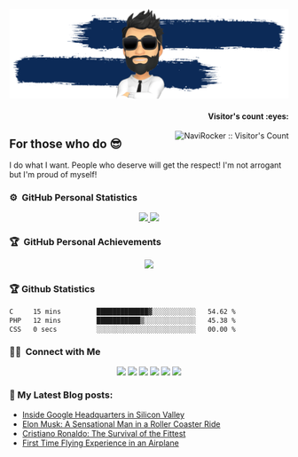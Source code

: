 ![Naveen Rajan](assets/img/cover.png)

<h4 align="right">Visitor's count :eyes:</h4>
<img alt="NaviRocker :: Visitor's Count" src="https://profile-counter.glitch.me/{NaviRocker}/count.svg" align="right"/>

## For those who do 😎

I do what I want. People who deserve will get the respect! I'm not arrogant but I'm proud of myself!
<!--
**NaviRocker/NaviRocker** is a ✨ _special_ ✨ repository because its `README.md` (this file) appears on your GitHub profile.

Here are some ideas to get you started:

- 🔭 I’m currently working on ...
- 🌱 I’m currently learning ...
- 👯 I’m looking to collaborate on ...
- 🤔 I’m looking for help with ...
- 💬 Ask me about ...
- 📫 How to reach me: ...
- 😄 Pronouns: ...
- ⚡ Fun fact: ...
-->

### ⚙️ &nbsp;GitHub Personal Statistics

<p align="center">
<a href="https://github.com/NaviRocker">
  <img height="180em" src="https://github-readme-stats-eight-theta.vercel.app/api?username=NaviRocker&show_icons=true&theme=algolia&include_all_commits=true&count_private=true"/>
  <img height="180em" src="https://github-readme-stats-eight-theta.vercel.app/api/top-langs/?username=NaviRocker&layout=compact&langs_count=8&theme=algolia"/>
</a>
</p>

### 🏆 &nbsp;GitHub Personal Achievements

<p align="center">
<a href="https://github.com/NaviRocker">
  <img src="https://github-profile-trophy.vercel.app/?username=NaviRocker&theme=juicyfresh&title=Organizations,PullRequest,Issues,Followers,Commit,Repositories" />
</a>
</p>

### 🏆 Github Statistics

<!--START_SECTION:waka-->

```text
C     15 mins         █████████████▓░░░░░░░░░░░   54.62 %
PHP   12 mins         ███████████▒░░░░░░░░░░░░░   45.38 %
CSS   0 secs          ░░░░░░░░░░░░░░░░░░░░░░░░░   00.00 %
```

<!--END_SECTION:waka-->

### 🤝🏻 &nbsp;Connect with Me

<p align="center">
<a href="https://code2climb.com"><img src="https://img.shields.io/badge/-code2climb.com-3423A6?style=flat&logo=Google-Chrome&logoColor=white"/></a>
<a href="https://www.linkedin.com/in/naviir/"><img src="https://img.shields.io/badge/-Naveen%20Rajan-0077B5?style=flat&logo=Linkedin&logoColor=white"/></a>
<a href="mailto:naveen.sack@gmail.com"><img src="https://img.shields.io/badge/-naveen.sack@gmail.com-D14836?style=flat&logo=Gmail&logoColor=white"/></a>
<a href="https://instagram.com/navii__x"><img src="https://img.shields.io/badge/-@navii__x-E4405F?style=flat&logo=Instagram&logoColor=white"/></a>
<a href="https://www.facebook.com/NaviiRocker/"><img src="https://img.shields.io/badge/-@NaviiRocker-1877F2?style=flat&logo=Facebook&logoColor=white"/></a>
<a href="https://www.gitlab.com/NaviRocker"><img src="https://img.shields.io/badge/-@NaviRocker-1769FF?style=flat&logo=Gitlab&logoColor=white"/></a>
</p>

### 📕 My Latest Blog posts:

- [Inside Google Headquarters in Silicon Valley](https://code2climb.com/posts/inside-google-headquarters-in-silicon-valley/)
- [Elon Musk: A Sensational Man in a Roller Coaster Ride](https://code2climb.com/posts/elon-musk-a-sensational-man-in-a-roller-coaster-ride/)
- [Cristiano Ronaldo: The Survival of the Fittest](https://code2climb.com/posts/cristiano-ronaldo-the-survival-of-the-fittest/)
- [First Time Flying Experience in an Airplane](https://code2climb.com/posts/first-time-flying-experience-in-an-airplane/)
